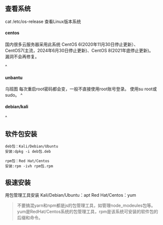 ## **查看系统**
cat /etc/os-release
查看Linux版本系统


#### **centos**
国内很多云服务器采用此系统
CentOS 6(2020年11月30日停止更新）、CentOS7(主流，2024年6月30日停止更新)、CentOS 8(2021年底停止更新)。
漏洞不会再修复。

^
#### **unbantu**
乌班图
每次重启root密码都会变，一般不直接使用root账号登录。
使用su root或sudo。
^
#### **debian/kali**


^
## **软件包安装**
```
deb包：Kali/Debian/Ubuntu
安装:dpkg -i deb包.deb

rpm包：Red Hat/Centos
安装:rpm -ivh rpm包.rpm
```
## **极速安装**
用包管理工具安装
Kali/Debian/Ubuntu：apt
Red Hat/Centos：yum

>不要搞混yarn和npm都是js的包管理工具，如管理node_modeules包等。
>yum是RedHat/Centos系统的包管理工具，rpm是该系统可安装的软件包的后缀和命令。
